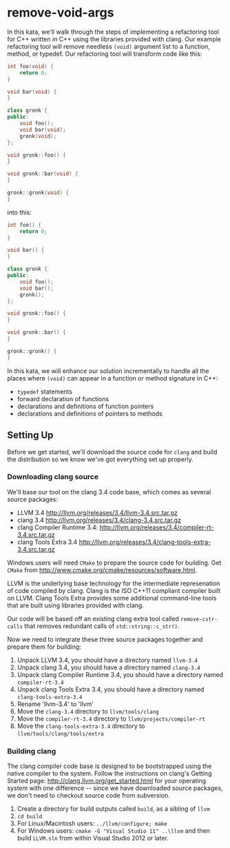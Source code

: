 # remove-void-args

In this kata, we'll walk through the steps of implementing a refactoring
tool for C++ written _in_ C++ using the libraries provided with clang.
Our example refactoring tool will remove needless `(void)` argument list to
a function, method, or typedef.  Our refactoring tool will transform code
like this:

```C++
int foo(void) {
    return 0;
}

void bar(void) {
}

class gronk {
public:
    void foo();
    void bar(void);
    gronk(void);
};

void gronk::foo() {
}

void gronk::bar(void) {
}

gronk::gronk(void) {
}
```

into this:

```C++
int foo() {
    return 0;
}

void bar() {
}

class gronk {
public:
    void foo();
    void bar();
    gronk();
};

void gronk::foo() {
}

void gronk::bar() {
}

gronk::gronk() {
}
```

In this kata, we will enhance our solution incrementally to handle all
the places where `(void)` can appear in a function or method signature
in C++:

* `typedef` statements
* forward declaration of functions
* declarations and definitions of function pointers
* declarations and definitions of pointers to methods

## Setting Up

Before we get started, we'll download the source code for `clang`
and build the distribution so we know we've got everything set up
properly.

### Downloading clang source

We'll base our tool on the clang 3.4 code base, which comes as several
source packages:

* LLVM 3.4 <http://llvm.org/releases/3.4/llvm-3.4.src.tar.gz>
* clang 3.4 <http://llvm.org/releases/3.4/clang-3.4.src.tar.gz>
* clang Compiler Runtime 3.4: <http://llvm.org/releases/3.4/compiler-rt-3.4.src.tar.gz>
* clang Tools Extra 3.4 <http://llvm.org/releases/3.4/clang-tools-extra-3.4.src.tar.gz>

Windows users will need `CMake` to prepare the source code for building.
Get `CMake` from <http://www.cmake.org/cmake/resources/software.html>.

LLVM is the underlying base technology for the intermediate represenation
of code compiled by clang.  Clang is the ISO C++11 compliant compiler built
on LLVM.  Clang Tools Extra provides some additional command-line tools
that are built using libraries provided with clang.

Our code will be based off an existing clang extra tool called
`remove-cstr-calls` that removes redundant calls of `std::string::c_str()`.

Now we need to integrate these three source packages together and prepare
them for building:

1. Unpack LLVM 3.4, you should have a directory named `llvm-3.4`
2. Unpack clang 3.4, you should have a directory named `clang-3.4`
3. Unpack clang Compiler Runtime 3.4, you should have a directory named `compiler-rt-3.4`
4. Unpack clang Tools Extra 3.4, you should have a directory named `clang-tools-extra-3.4`
5. Rename 'llvm-3.4' to 'llvm'
6. Move the `clang-3.4` directory to `llvm/tools/clang`
7. Move the `compiler-rt-3.4` directory to `llvm/projects/compiler-rt`
8. Move the `clang-tools-extra-3.4` directory to `llvm/tools/clang/tools/extra`

### Building clang

The clang compiler code base is designed to be bootstrapped using the
native compiler to the system.  Follow the instructions on clang's
Getting Started page: <http://clang.llvm.org/get_started.html> for
your operating system with one difference -- since we have downloaded
source packages, we don't need to checkout source code from subversion.

1. Create a directory for build outputs called `build`, as a sibling of `llvm`
2. `cd build`
3. For Linux/Macintosh users: `../llvm/configure; make`
4. For Windows users: `cmake -G "Visual Studio 11" ..\llvm` and then build
`LLVM.sln` from within Visual Studio 2012 or later.
